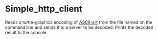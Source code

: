 # Simple_http_client

Reads a turtle-graphics encoding of [ASCII-art](https://en.wikipedia.org/wiki/ASCII_art) from the file named on the command line and sends it to a server to be decoded. Prints the decoded result to the console.
